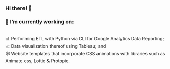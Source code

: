 ### Hi there! 👋
###
<h3> 🔭 I’m currently working on:</h3>
<br>📊 Performing ETL with Python via CLI for Google Analytics Data Reporting;
<br>📈 Data visualization thereof using Tableau; and
<br>🕸️ Website templates that incorporate CSS animations with libraries such as Animate.css, Lottie & Protopie.

<!--
**eg7799/eg7799** is a ✨ _special_ ✨ repository because its `README.md` (this file) appears on your GitHub profile.

Here are some ideas to get you started:

- 🔭 I’m currently working on ...
- 🌱 I’m currently learning ...
- 👯 I’m looking to collaborate on ...
- 🤔 I’m looking for help with ...
- 💬 Ask me about ...
- 📫 How to reach me: ...
- 😄 Pronouns: ...
- ⚡ Fun fact: ...
-->

